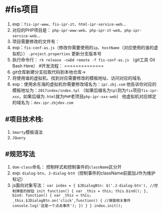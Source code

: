 #fis项目
===========
1.   exp：`fis-ipr-www`、`fis-ipr-zt`、`html-ipr-service-web`...
2.   对应的PHP项目是： `php-ipr-www-web`、`php-ipr-zt-web`、`php-ipr-service-web`...
3.   项目需要修改的文件有：
4.   exp：`fis-conf-as.js`（修改你需要使用的`ip`、`hostName`（对应使用的谁的虚拟机））
     `.project.properties` 更新分支版本号
5.   执行命令行： `rk release -cwDd remote -f fis-conf-as.js` （git工具 Git Bash Here）
#开发流程：
==============
1.   git仓库新建分支拉取代码到本地仓库->
2.   将使用谁的虚拟机、找到对应需要修改的模板地址、访问对应的域名
3.   exp：使用余东海的虚拟机你需要修改域名为：`ipr.zbj.com` 
      他告诉你对应的模板地址为：`2017index/index.tpl` （如果后缀名为`tpl`则为`fis`项目`fis-ipr-xxx`，如果后缀为`.html`就为`PHP`老项目`php-ipr-xxx-web`）
      他虚拟机对应绑定的域名为：`dev.ipr.zbjdev.com` 

#项目技术栈:
--------------
1.   `Smarty`模板语法
2.   `JQuery`

#规范写法
----------
1.   `dom-class`命名： 控制样式和控制事件的`className`区分开
2.   exp: `dialog-btn`、`J-dialog-bt`n（控制事件的className前面加J作为维护标记）
3.   js面向对象写法：
     `var index = {
      $JDialogBtn: $('.J-dialog-btn'), //控制弹窗的按钮
      init function() {
          var _this = this;
          this.bind();
      },
      bind: function() {
          var _this = this;
          _this.$JDialogBtn.on('click',function() { //弹窗相关事件
              console.log('这是一个点击事件');
          })
      }
     }
     index.init();`
